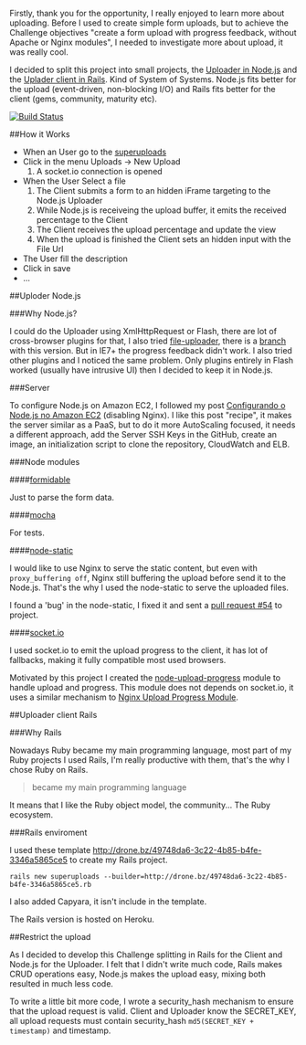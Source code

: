 Firstly, thank you for the opportunity, I really enjoyed to learn more about uploading. Before I used to create simple form uploads, but to achieve the Challenge objectives "create a form upload with progress feedback, without Apache or Nginx modules", I needed to investigate more about upload, it was really cool.

I decided to split this project into small projects, the [Uploader in Node.js](https://github.com/phstc/uploader_nodejs) and the [Uplader client in Rails](https://github.com/phstc/uploader_rails). Kind of System of Systems. Node.js fits better for the upload (event-driven, non-blocking I/O) and Rails fits better for the client (gems, community, maturity etc).

[![Build Status](https://secure.travis-ci.org/phstc/uploader_rails.png)](http://travis-ci.org/phstc/uploader_rails)


##How it Works

* When an User go to the [superuploads](http://superuploads.herokuapp.com)
* Click in the menu Uploads -> New Upload
    1. A socket.io connection is opened 
* When the User Select a file
    1. The Client submits a form to an hidden iFrame targeting to the Node.js Uploader
    2. While Node.js is receiveing the upload buffer, it emits the received percentage to the Client
    3. The Client receives the upload percentage and update the view
    4. When the upload is finished the Client sets an hidden input with the File Url
* The User fill the description
* Click in save
* ...

##Uploder Node.js

###Why Node.js?

I could do the Uploader using XmlHttpRequest or Flash, there are lot of cross-browser plugins for that, I also tried [file-uploader](https://github.com/valums/file-uploader), there is a [branch](https://github.com/phstc/uploader_rails/tree/valums-file-uploader) with this version. But in IE7+ the progress feedback didn't work. I also tried other plugins and I noticed the same problem. Only plugins entirely in Flash worked (usually have intrusive UI) then I decided to keep it in Node.js.

###Server

To configure Node.js on Amazon EC2, I followed my post [Configurando o Node.js no Amazon EC2](http://pablocantero.com/blog/2012/01/04/configurando-o-node-js-no-amazon-ec2/) (disabling Nginx). 
I like this post "recipe", it makes the server similar as a PaaS, but to do it more AutoScaling focused, it needs a different approach, add the Server SSH Keys in the GitHub, create an image, an initialization script to clone the repository, CloudWatch and ELB.

###Node modules

####[formidable](https://github.com/felixge/node-formidable)

Just to parse the form data.

####[mocha](https://github.com/visionmedia/mocha)

For tests. 

####[node-static](https://github.com/cloudhead/node-static)

I would like to use Nginx to serve the static content, but even with ```proxy_buffering off```, Nginx still buffering the upload before send it to the Node.js. That's the why I used the node-static to serve the uploaded files. 

I found a 'bug' in the node-static, I fixed it and sent a [pull request #54](https://github.com/cloudhead/node-static/pull/54) to project.

####[socket.io](http://socket.io)

I used socket.io to emit the upload progress to the client, it has lot of fallbacks, making it fully compatible most used browsers.

Motivated by this project I created the [node-upload-progress](http://github.com/phstc/node-upload-progress) module to handle upload and progress. This module does not depends on socket.io, it uses a similar mechanism to [Nginx Upload Progress Module](http://wiki.nginx.org/HttpUploadProgressModule).

##Uploader client Rails

###Why Rails

Nowadays Ruby became my main programming language, most part of my Ruby projects I used Rails, I'm really productive with them, that's the why I chose Ruby on Rails.

> became my main programming language

It means that I like the Ruby object model, the community... The Ruby ecosystem.

###Rails enviroment

I used these template http://drone.bz/49748da6-3c22-4b85-b4fe-3346a5865ce5 to create my Rails project.

```rails new superuploads --builder=http://drone.bz/49748da6-3c22-4b85-b4fe-3346a5865ce5.rb```

I also added Capyara, it isn't include in the template.

The Rails version is hosted on Heroku.

##Restrict the upload

As I decided to develop this Challenge splitting in Rails for the Client and Node.js for the Uploader. I felt that I didn't write much code, Rails makes CRUD operations easy, Node.js makes the upload easy, mixing both resulted in much less code.

To write a little bit more code, I wrote a security_hash mechanism to ensure that the upload request is valid. Client and Uploader know the SECRET_KEY, all upload requests must contain security_hash ```md5(SECRET_KEY + timestamp)``` and timestamp.

